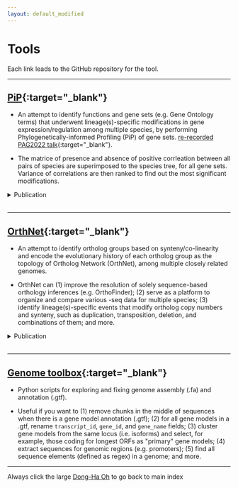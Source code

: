 ```yaml
---
layout: default_modified
---
```


# Tools

Each link leads to the GitHub repository for the tool.

___

## [PiP](https://github.com/dinnenylab/BrassicaceaeGRN){:target="_blank"}
- An attempt to identify functions and gene sets (e.g. Gene Ontology terms) that underwent lineage(s)-specific modifications in gene expression/regulation among multiple species, by performing Phylogenetically-informed Profiling (PiP) of gene sets.  [re-recorded PAG2022 talk](https://www.youtube.com/watch?v=zR9b0oKNfiM){:target="_blank"}.

- The matrice of presence and absence of positive corrleation between all pairs of species are superimposed to the species tree, for all gene sets. Variance of correlations are then ranked to find out the most significant modifications.

<details markdown=1><summary markdown="span"> Publication </summary>
- Y Sun<sup>\*</sup>, <u>D-H Oh</u><sup>\*</sup>, L Duan, P Ramachandran, A Bartlett, K-N Tran, G Wang, M Dassanayake, JR Dinneny (2022), **Divergence in a stress regulatory network underlies differential growth control.** _Nat Plants_ [doi:doi.org/10.1038/s41477-022-01139-5](https://doi.org/10.1038/s41477-022-01139-5){:target="_blank"}
(<sup>\*</sup>equal contribution)
</details><br>

___

## [OrthNet](https://github.com/ohdongha/OrthNet){:target="_blank"}
- An attempt to identify ortholog groups based on synteny/co-linearity and encode the evolutionary history of each ortholog group as the topology of Ortholog Network (OrthNet), among multiple closely related genomes. 

- OrthNet can (1) improve the resolution of solely sequence-based orthology inferences (e.g. OrthoFinder); (2) serve as a platform to organize and compare various -seq data for multiple species; (3) identify lineage(s)-specific events that modify ortholog copy numbers and synteny, such as duplication, transposition, deletion, and combinations of them; and more.

<details markdown=1><summary markdown="span"> Publication </summary>
- <u>D-H Oh</u> and M Dassanayake (2019), **Landscape of gene transposition-duplication within the Brassicaceae family.** _DNA Res_ 26:21-36 [doi:10.1093/dnares/dsy035](https://doi.org/10.1093/dnares/dsy035){:target="_blank"}
</details><br>

___

## [Genome toolbox](https://github.com/ohdongha/Genome-Toolbox){:target="_blank"}
- Python scripts for exploring and fixing genome assembly (.fa) and annotation (.gtf).

- Useful if you want to (1) remove chunks in the middle of sequences when there is a gene model annotation (.gtf); (2) for all gene models in a .gtf, rename `transcript_id`, `gene_id`, and `gene_name` fields; (3) cluster gene models from the same locus (i.e. isoforms) and select, for example, those coding for longest ORFs as "primary" gene models; (4) extract sequences for genomic regions (e.g. promoters); (5) find all sequence elements (defined as regex) in a genome; and more.
  
___
Always click the large [Dong-Ha Oh](index.md) to go back to main index

